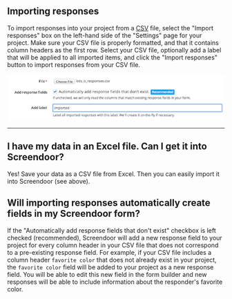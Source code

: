 ## Importing responses

To import responses into your project from a [CSV](http://en.wikipedia.org/wiki/Comma-separated_values) file, select the "Import responses" box on the left-hand side of the "Settings" page for your project. Make sure your CSV file is properly formatted, and that it contains column headers as the first row. Select your CSV file, optionally add a label that will be applied to all imported items, and click the "Import responses" button to import responses from your CSV file.

![import responses](../images/screenshot_import.png)

---

## I have my data in an Excel file. Can I get it into Screendoor? 
Yes! Save your data as a CSV file from Excel. Then you can easily import it into Screendoor (see above).

## Will importing responses automatically create fields in my Screendoor form?
If the "Automatically add response fields that don't exist" checkbox is left checked (recommended), Screendoor will add a new response field to your project for every column header in your CSV file that does not correspond to a pre-existing response field. For example, if your CSV file includes a column header `favorite color` that does not already exist in your project, the `favorite color` field will be added to your project as a new response field. You will be able to edit this new field in the form builder and new responses will be able to include information about the responder's favorite color.
